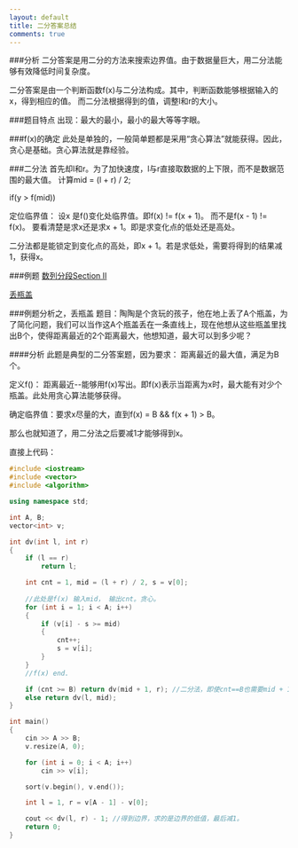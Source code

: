 ```yaml
---
layout: default
title: 二分答案总结
comments: true
---
```

###分析
二分答案是用二分的方法来搜索边界值。由于数据量巨大，用二分法能够有效降低时间复杂度。

二分答案是由一个判断函数f(x)与二分法构成。其中，判断函数能够根据输入的x，得到相应的值。
而二分法根据得到的值，调整l和r的大小。

###题目特点
出现：最大的最小，最小的最大等等字眼。

###f(x)的确定
此处是单独的，一般简单题都是采用“贪心算法”就能获得。因此，贪心是基础。贪心算法就是靠经验。

###二分法
首先却l和r。为了加快速度，l与r直接取数据的上下限，而不是数据范围的最大值。
计算mid = (l + r) / 2;

if(y > f(mid))

定位临界值：
设x 是f()变化处临界值。即f(x) != f(x + 1)。 而不是f(x - 1) != f(x)。
要看清楚是求x还是求x + 1。即是求变化点的低处还是高处。

二分法都是能锁定到变化点的高处，即x + 1。若是求低处，需要将得到的结果减1，获得x。

###例题
[数列分段Section II](http://www.luogu.org/problem/show?pid=1182)

[丢瓶盖](http://www.luogu.org/problem/show?pid=1316)

###例题分析之，丢瓶盖
题目：陶陶是个贪玩的孩子，他在地上丢了A个瓶盖，为了简化问题，我们可以当作这A个瓶盖丢在一条直线上，现在他想从这些瓶盖里找出B个，使得距离最近的2个距离最大，他想知道，最大可以到多少呢？

####分析
此题是典型的二分答案题，因为要求： 距离最近的最大值，满足为B个。

定义f()： 距离最近--能够用f(x)写出。即f(x)表示当距离为x时，最大能有对少个瓶盖。此处用贪心算法能够获得。

确定临界值：要求x尽量的大，直到f(x) = B && f(x + 1) > B。

那么也就知道了，用二分法之后要减1才能够得到x。

直接上代码：

```c++
#include <iostream>
#include <vector>
#include <algorithm>

using namespace std;

int A, B;
vector<int> v;

int dv(int l, int r)
{
	if (l == r)
		return l;

	int cnt = 1, mid = (l + r) / 2, s = v[0];
	
	//此处是f(x) 输入mid， 输出cnt。贪心。
	for (int i = 1; i < A; i++)
	{
		if (v[i] - s >= mid)
		{
			cnt++;
			s = v[i];
		}
	}
	//f(x) end.

	if (cnt >= B) return dv(mid + 1, r); //二分法，即使cnt==B也需要mid + 1,因为要求的是边界，相等时mid不一定是最大值。
	else return dv(l, mid);
}

int main()
{
	cin >> A >> B;
	v.resize(A, 0);

	for (int i = 0; i < A; i++)
		cin >> v[i];

	sort(v.begin(), v.end());

	int l = 1, r = v[A - 1] - v[0];

	cout << dv(l, r) - 1; //得到边界，求的是边界的低值，最后减1。
	return 0;
}
```



